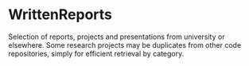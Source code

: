 # WrittenReports
Selection of reports, projects and presentations from university or elsewhere. Some research projects may be duplicates from other code repositories, simply for efficient retrieval by category.

